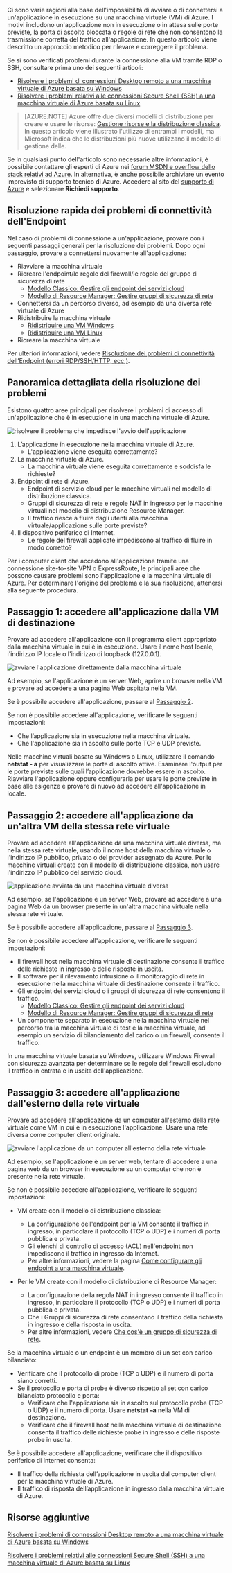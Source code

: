 Ci sono varie ragioni alla base dell'impossibilità di avviare o di connettersi a un'applicazione in esecuzione su una macchina virtuale (VM) di Azure. I motivi includono un'applicazione non in esecuzione o in attesa sulle porte previste, la porta di ascolto bloccata o regole di rete che non consentono la trasmissione corretta del traffico all'applicazione. In questo articolo viene descritto un approccio metodico per rilevare e correggere il problema.

Se si sono verificati problemi durante la connessione alla VM tramite RDP o SSH, consultare prima uno dei seguenti articoli:

 - [Risolvere i problemi di connessioni Desktop remoto a una macchina virtuale di Azure basata su Windows](../articles/virtual-machines/virtual-machines-windows-troubleshoot-rdp-connection.md)
 - [Risolvere i problemi relativi alle connessioni Secure Shell (SSH) a una macchina virtuale di Azure basata su Linux](../articles/virtual-machines/virtual-machines-linux-troubleshoot-ssh-connection.md)

> [AZURE.NOTE] Azure offre due diversi modelli di distribuzione per creare e usare le risorse: [Gestione risorse e la distribuzione classica](../articles/resource-manager-deployment-model.md). In questo articolo viene illustrato l'utilizzo di entrambi i modelli, ma Microsoft indica che le distribuzioni più nuove utilizzano il modello di gestione delle.

Se in qualsiasi punto dell'articolo sono necessarie altre informazioni, è possibile contattare gli esperti di Azure nei [forum MSDN e overflow dello stack relativi ad Azure](https://azure.microsoft.com/support/forums/). In alternativa, è anche possibile archiviare un evento imprevisto di supporto tecnico di Azure. Accedere al sito del [supporto di Azure](https://azure.microsoft.com/support/options/) e selezionare **Richiedi supporto**.

## Risoluzione rapida dei problemi di connettività dell'Endpoint

Nel caso di problemi di connessione a un'applicazione, provare con i seguenti passaggi generali per la risoluzione dei problemi. Dopo ogni passaggio, provare a connettersi nuovamente all'applicazione:

- Riavviare la macchina virtuale
- Ricreare l'endpoint/le regole del firewall/le regole del gruppo di sicurezza di rete
	- [Modello Classico: Gestire gli endpoint dei servizi cloud](../articles/cloud-services/cloud-services-enable-communication-role-instances.md)
	- [Modello di Resource Manager: Gestire gruppi di sicurezza di rete](../articles/virtual-network/virtual-networks-create-nsg-arm-pportal.md)
- Connettersi da un percorso diverso, ad esempio da una diversa rete virtuale di Azure
- Ridistribuire la macchina virtuale
	- [Ridistribuire una VM Windows](../articles/virtual-machines/virtual-machines-windows-redeploy-to-new-node.md)
	- [Ridistribuire una VM Linux](../articles/virtual-machines/virtual-machines-linux-redeploy-to-new-node.md)
- Ricreare la macchina virtuale

Per ulteriori informazioni, vedere [Risoluzione dei problemi di connettività dell’Endpoint (errori RDP/SSH/HTTP, ecc.)](https://social.msdn.microsoft.com/Forums/azure/it-IT/538a8f18-7c1f-4d6e-b81c-70c00e25c93d/troubleshooting-endpoint-connectivity-rdpsshhttp-etc-failures?forum=WAVirtualMachinesforWindows).

## Panoramica dettagliata della risoluzione dei problemi

Esistono quattro aree principali per risolvere i problemi di accesso di un'applicazione che è in esecuzione in una macchina virtuale di Azure.

![risolvere il problema che impedisce l'avvio dell'applicazione](./media/virtual-machines-common-troubleshoot-app-connection/tshoot_app_access1.png)

1.	L’applicazione in esecuzione nella macchina virtuale di Azure.
	- L'applicazione viene eseguita correttamente?
2.	La macchina virtuale di Azure.
	- La macchina virtuale viene eseguita correttamente e soddisfa le richieste?
3.	Endpoint di rete di Azure.
	- Endpoint di servizio cloud per le macchine virtuali nel modello di distribuzione classica.
	- Gruppi di sicurezza di rete e regole NAT in ingresso per le macchine virtuali nel modello di distribuzione Resource Manager.
	- Il traffico riesce a fluire dagli utenti alla macchina virtuale/applicazione sulle porte previste?
4.	Il dispositivo periferico di Internet.
	- Le regole del firewall applicate impediscono al traffico di fluire in modo corretto?

Per i computer client che accedono all'applicazione tramite una connessione site-to-site VPN o ExpressRoute, le principali aree che possono causare problemi sono l'applicazione e la macchina virtuale di Azure. Per determinare l'origine del problema e la sua risoluzione, attenersi alla seguente procedura.

## Passaggio 1: accedere all'applicazione dalla VM di destinazione

Provare ad accedere all'applicazione con il programma client appropriato dalla macchina virtuale in cui è in esecuzione. Usare il nome host locale, l'indirizzo IP locale o l'indirizzo di loopback (127.0.0.1).

![avviare l'applicazione direttamente dalla macchina virtuale](./media/virtual-machines-common-troubleshoot-app-connection/tshoot_app_access2.png)

Ad esempio, se l'applicazione è un server Web, aprire un browser nella VM e provare ad accedere a una pagina Web ospitata nella VM.

Se è possibile accedere all'applicazione, passare al [Passaggio 2](#step2).

Se non è possibile accedere all'applicazione, verificare le seguenti impostazioni:

- Che l’applicazione sia in esecuzione nella macchina virtuale.
- Che l'applicazione sia in ascolto sulle porte TCP e UDP previste.

Nelle macchine virtuali basate su Windows o Linux, utilizzare il comando **netstat - a** per visualizzare le porte di ascolto attive. Esaminare l'output per le porte previste sulle quali l’applicazione dovrebbe essere in ascolto. Riavviare l'applicazione oppure configurarla per usare le porte previste in base alle esigenze e provare di nuovo ad accedere all'applicazione in locale.

## <a id="step2"></a>Passaggio 2: accedere all'applicazione da un'altra VM della stessa rete virtuale

Provare ad accedere all'applicazione da una macchina virtuale diversa, ma nella stessa rete virtuale, usando il nome host della macchina virtuale o l'indirizzo IP pubblico, privato o del provider assegnato da Azure. Per le macchine virtuali create con il modello di distribuzione classica, non usare l'indirizzo IP pubblico del servizio cloud.

![applicazione avviata da una macchina virtuale diversa](./media/virtual-machines-common-troubleshoot-app-connection/tshoot_app_access3.png)

Ad esempio, se l'applicazione è un server Web, provare ad accedere a una pagina Web da un browser presente in un'altra macchina virtuale nella stessa rete virtuale.

Se è possibile accedere all'applicazione, passare al [Passaggio 3](#step3).

Se non è possibile accedere all'applicazione, verificare le seguenti impostazioni:

- Il firewall host nella macchina virtuale di destinazione consente il traffico delle richieste in ingresso e delle risposte in uscita.
- Il software per il rilevamento intrusione o il monitoraggio di rete in esecuzione nella macchina virtuale di destinazione consente il traffico.
- Gli endpoint dei servizi cloud o i gruppi di sicurezza di rete consentono il traffico.
	- [Modello Classico: Gestire gli endpoint dei servizi cloud](../articles/cloud-services/cloud-services-enable-communication-role-instances.md)
	- [Modello di Resource Manager: Gestire gruppi di sicurezza di rete](../articles/virtual-network/virtual-networks-create-nsg-arm-pportal.md)
- Un componente separato in esecuzione nella macchina virtuale nel percorso tra la macchina virtuale di test e la macchina virtuale, ad esempio un servizio di bilanciamento del carico o un firewall, consente il traffico.

In una macchina virtuale basata su Windows, utilizzare Windows Firewall con sicurezza avanzata per determinare se le regole del firewall escludono il traffico in entrata e in uscita dell'applicazione.

## <a id="step3"></a>Passaggio 3: accedere all'applicazione dall'esterno della rete virtuale

Provare ad accedere all'applicazione da un computer all'esterno della rete virtuale come VM in cui è in esecuzione l'applicazione. Usare una rete diversa come computer client originale.

![avviare l'applicazione da un computer all'esterno della rete virtuale](./media/virtual-machines-common-troubleshoot-app-connection/tshoot_app_access4.png)

Ad esempio, se l'applicazione è un server web, tentare di accedere a una pagina web da un browser in esecuzione su un computer che non è presente nella rete virtuale.

Se non è possibile accedere all'applicazione, verificare le seguenti impostazioni:

- VM create con il modello di distribuzione classica:
	- La configurazione dell'endpoint per la VM consente il traffico in ingresso, in particolare il protocollo (TCP o UDP) e i numeri di porta pubblica e privata.
	- Gli elenchi di controllo di accesso (ACL) nell'endpoint non impediscono il traffico in ingresso da Internet.
	- Per altre informazioni, vedere la pagina [Come configurare gli endpoint a una macchina virtuale](../articles/virtual-machines/virtual-machines-windows-classic-setup-endpoints.md).

- Per le VM create con il modello di distribuzione di Resource Manager:
	- La configurazione della regola NAT in ingresso consente il traffico in ingresso, in particolare il protocollo (TCP o UDP) e i numeri di porta pubblica e privata.
	- Che i Gruppi di sicurezza di rete consentano il traffico della richiesta in ingresso e della risposta in uscita.
	- Per altre informazioni, vedere [Che cos'è un gruppo di sicurezza di rete](../articles/virtual-network/virtual-networks-nsg.md).

Se la macchina virtuale o un endpoint è un membro di un set con carico bilanciato:

- Verificare che il protocollo di probe (TCP o UDP) e il numero di porta siano corretti.
- Se il protocollo e porta di probe è diverso rispetto al set con carico bilanciato protocollo e porta:
	- Verificare che l'applicazione sia in ascolto sul protocollo probe (TCP o UDP) e il numero di porta. Usare **netstat –a** nella VM di destinazione.
	- Verificare che il firewall host nella macchina virtuale di destinazione consenta il traffico delle richieste probe in ingresso e delle risposte probe in uscita.

Se è possibile accedere all'applicazione, verificare che il dispositivo periferico di Internet consenta:

- Il traffico della richiesta dell’applicazione in uscita dal computer client per la macchina virtuale di Azure.
- Il traffico di risposta dell’applicazione in ingresso dalla macchina virtuale di Azure.

## Risorse aggiuntive

[Risolvere i problemi di connessioni Desktop remoto a una macchina virtuale di Azure basata su Windows](../articles/virtual-machines/virtual-machines-windows-troubleshoot-rdp-connection.md)

[Risolvere i problemi relativi alle connessioni Secure Shell (SSH) a una macchina virtuale di Azure basata su Linux](../articles/virtual-machines/virtual-machines-linux-troubleshoot-ssh-connection.md)

<!---HONumber=AcomDC_0928_2016-->
